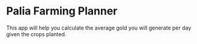 # Palia Farming Planner

This app will help you calculate the average gold you will generate per day given the crops planted.
